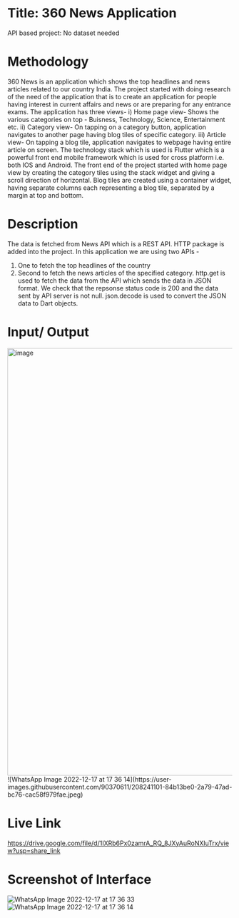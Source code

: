 # Title: 360 News Application
API based project: No dataset needed
# Methodology
360 News is an application which shows the top headlines and news articles related to our country India. 
The project started with doing research of the need of the application that is to create an application for people having interest in current affairs and news or are preparing for any entrance exams. 
The application has three views-
 i) Home page view- Shows the various categories on top - Buisness, Technology, Science, Entertainment etc.
 ii) Category view- On tapping on a category button, application navigates to another page having blog tiles of specific category.
 iii) Article view- On tapping a blog tile, application navigates to webpage having entire article on screen.
The technology stack which is used is Flutter which is a powerful front end mobile framework which is used for cross platform i.e. both IOS and Android. The front end of the project started with home page view by creating the category tiles using the stack widget and giving a scroll direction of horizontal. 
Blog tiles are created using a container widget, having separate columns each representing a blog tile, separated by a margin at top and bottom.

# Description
The data is fetched from News API which is a REST API.
HTTP package is added into the project.
In this application we are using two APIs -
 1. One to fetch the top headlines of the country
 2. Second to fetch the news articles of the specified category.
http.get is used to fetch the data from the API which sends the data in JSON format.
We check that the repsonse status code is 200 and the data sent by API server is not null.
json.decode is used to convert the JSON data to Dart objects.

# Input/ Output
<img width="958" alt="image" src="https://user-images.githubusercontent.com/90370611/208240771-3f0b718e-cc2e-4c22-8b1d-362d22ebe9f7.png">
![WhatsApp Image 2022-12-17 at 17 36 14](https://user-images.githubusercontent.com/90370611/208241101-84b13be0-2a79-47ad-bc76-cac58f979fae.jpeg)

# Live Link
https://drive.google.com/file/d/1IXRb6Px0zamrA_RQ_8JXyAuRoNXluTrx/view?usp=share_link

# Screenshot of Interface
![WhatsApp Image 2022-12-17 at 17 36 33](https://user-images.githubusercontent.com/90370611/208241264-4e31520a-6af7-43ee-a403-72e7efe99d04.jpeg)
![WhatsApp Image 2022-12-17 at 17 36 14](https://user-images.githubusercontent.com/90370611/208241274-88711176-2bfd-43a6-bfae-9fbe8a348cfe.jpeg)


